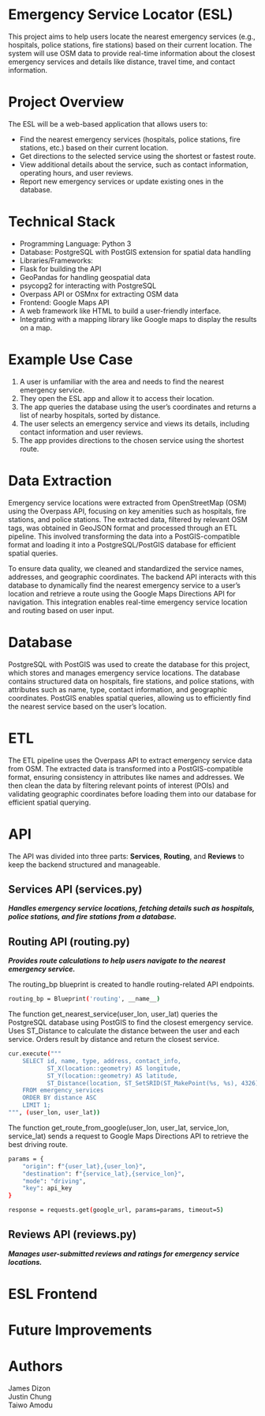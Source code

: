 # Emergency Service Locator (ESL)

This project aims to help users locate the nearest emergency services (e.g., hospitals, police stations, fire stations) based on their current location. The system will use OSM data to provide real-time information about the closest emergency services and details like distance, travel time, and contact information.

# Project Overview
The ESL will be a web-based application that allows users to:  
- Find the nearest emergency services (hospitals, police stations, fire stations, etc.) based on their current location.  
- Get directions to the selected service using the shortest or fastest route.  
- View additional details about the service, such as contact information, operating hours, and user reviews.  
- Report new emergency services or update existing ones in the database.  

# Technical Stack
- Programming Language: Python 3
- Database: PostgreSQL with PostGIS extension for spatial data handling
- Libraries/Frameworks:
- Flask  for building the API
- GeoPandas for handling geospatial data
- psycopg2 for interacting with PostgreSQL
- Overpass API or OSMnx for extracting OSM data
- Frontend: Google Maps API
- A web framework like HTML to build a user-friendly interface.
- Integrating with a mapping library like Google maps to display the results on a map.

# Example Use Case
1. A user is unfamiliar with the area and needs to find the nearest emergency service.
2. They open the ESL app and allow it to access their location.
3. The app queries the database using the user’s coordinates and returns a list of nearby hospitals, sorted by distance.
4. The user selects an emergency service and views its details, including contact information and user reviews.
5. The app provides directions to the chosen service using the shortest route.

# Data Extraction
Emergency service locations were extracted from OpenStreetMap (OSM) using the Overpass API, focusing on key amenities such as hospitals, fire stations, and police stations. The extracted data, filtered by relevant OSM tags, was obtained in GeoJSON format and processed through an ETL pipeline. This involved transforming the data into a PostGIS-compatible format and loading it into a PostgreSQL/PostGIS database for efficient spatial queries.  

To ensure data quality, we cleaned and standardized the service names, addresses, and geographic coordinates. The backend API interacts with this database to dynamically find the nearest emergency service to a user’s location and retrieve a route using the Google Maps Directions API for navigation. This integration enables real-time emergency service location and routing based on user input. 
# Database
PostgreSQL with PostGIS was used to create the database for this project, which stores and manages emergency service locations. The database contains structured data on hospitals, fire stations, and police stations, with attributes such as name, type, contact information, and geographic coordinates. PostGIS enables spatial queries, allowing us to efficiently find the nearest service based on the user’s location.
# ETL
The ETL pipeline uses the Overpass API to extract emergency service data from OSM. The extracted data is transformed into a PostGIS-compatible format, ensuring consistency in attributes like names and addresses. We then clean the data by filtering relevant points of interest (POIs) and validating geographic coordinates before loading them into our database for efficient spatial querying.
# API
The API was divided into three parts: **Services**, **Routing**, and **Reviews** to keep the backend structured and manageable.  
## Services API (services.py) 
***Handles emergency service locations, fetching details such as hospitals, police stations, and fire stations from a database.***  
## Routing API (routing.py) 
***Provides route calculations to help users navigate to the nearest emergency service.***  

The routing_bp blueprint is created to handle routing-related API endpoints.
```bash
routing_bp = Blueprint('routing', __name__)
```
The function get_nearest_service(user_lon, user_lat) queries the PostgreSQL database using PostGIS to find the closest emergency service. Uses ST_Distance to calculate the distance between the user and each service.  Orders result by distance and return the closest service.
```bash
cur.execute("""
    SELECT id, name, type, address, contact_info,
           ST_X(location::geometry) AS longitude, 
           ST_Y(location::geometry) AS latitude,
           ST_Distance(location, ST_SetSRID(ST_MakePoint(%s, %s), 4326)) AS distance
    FROM emergency_services
    ORDER BY distance ASC
    LIMIT 1;
""", (user_lon, user_lat))
```
The function get_route_from_google(user_lon, user_lat, service_lon, service_lat) sends a request to Google Maps Directions API to retrieve the best driving route.
```bash
params = {
    "origin": f"{user_lat},{user_lon}",
    "destination": f"{service_lat},{service_lon}",
    "mode": "driving",
    "key": api_key
}

response = requests.get(google_url, params=params, timeout=5)
```

## Reviews API (reviews.py)  
***Manages user-submitted reviews and ratings for emergency service locations.***   

# ESL Frontend
# Future Improvements




# Authors
James Dizon  
Justin Chung  
Taiwo Amodu

